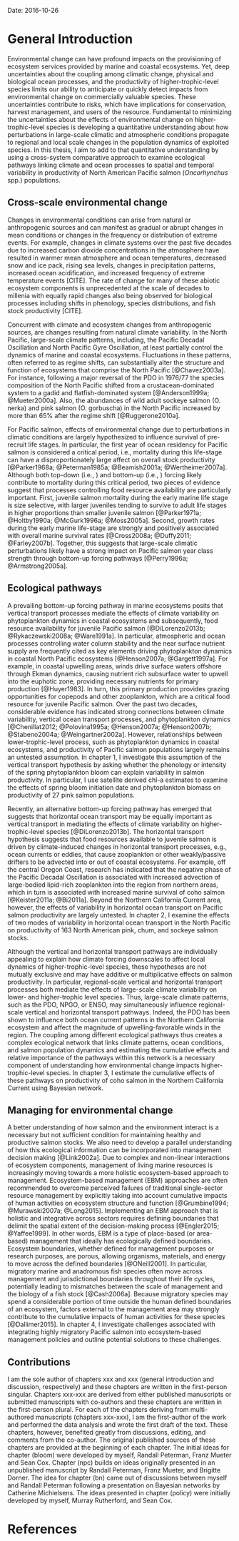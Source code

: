 <!--
General Introduction
Michael Malick

~10 paragraphs

Title 1: Ecological drivers of spatial and temporal variability in Pacific
         salmon productivity

Title 2: Ecological pathways as drivers of Pacific salmon productivity
-->


Date: 2016-10-26


# General Introduction

Environmental change can have profound impacts on the provisioning of ecosystem
services provided by marine and coastal ecosystems. Yet, deep uncertainties
about the coupling among climatic change, physical and biological ocean
processes, and the productivity of higher-trophic-level species limits our
ability to anticipate or quickly detect impacts from environmental change on
commercially valuable species. These uncertainties contribute to risks, which
have implications for conservation, harvest management, and users of the
resource. Fundamental to minimizing the uncertainties about the effects of
environmental change on higher-trophic-level species is developing a
quantitative understanding about how perturbations in large-scale climatic and
atmospheric conditions propagate to regional and local scale changes in the
population dynamics of exploited species. In this thesis, I aim to add to that
quantitative understanding by using a cross-system comparative approach to
examine ecological pathways linking climate and ocean processes to spatial and
temporal variability in productivity of North American Pacific salmon
(*Oncorhynchus* spp.) populations.


## Cross-scale environmental change

Changes in environmental conditions can arise from natural or anthropogenic
sources and can manifest as gradual or abrupt changes in mean conditions or
changes in the frequency or distribution of extreme events. For example, changes
in climate systems over the past five decades due to increased carbon dioxide
concentrations in the atmosphere have resulted in warmer mean atmosphere and
ocean temperatures, decreased snow and ice pack, rising sea levels, changes in
precipitation patterns, increased ocean acidification, and increased frequency
of extreme temperature events [CITE]. The rate of change for many of these
abiotic ecosystem components is unprecedented at the scale of decades to
millenia with equally rapid changes also being observed for biological processes
including shifts in phenology, species distributions, and fish stock
productivity [CITE].

Concurrent with climate and ecosystem changes from anthropogenic sources, are
changes resulting from natural climate variability. In the North Pacific,
large-scale climate patterns, including, the Pacific Decadal Oscillation and
North Pacific Gyre Oscillation, at least partially control the dynamics of
marine and coastal ecosystems. Fluctuations in these patterns, often referred to
as regime shifts, can substantially alter the structure and function of
ecosystems that comprise the North Pacific [@Chavez2003a]. For instance,
following a major reversal of the PDO in 1976/77 the species composition of the
North Pacific shifted from a crustacean-dominated system to a gadid and
flatfish-dominated system [@Anderson1999a; @Mueter2000a]. Also, the abundances
of wild adult sockeye salmon (O. nerka) and pink salmon (O. gorbuscha) in the
North Pacific increased by more than 65% after the regime shift
[@Ruggerone2010a].

For Pacific salmon, effects of environmental change due to perturbations in
climatic conditions are largely hypothesized to influence survival of
pre-recruit life stages. In particular, the first year of ocean residency for
Pacific salmon is considered a critical period, i.e., mortality during this
life-stage can have a disproportionately large affect on overall stock
productivity [@Parker1968a; @Peterman1985a; @Beamish2001a; @Wertheimer2007a].
Although both top-down (i.e., ) and bottom-up (i.e., ) forcing likely contribute
to mortality during this critical period, two pieces of evidence suggest that
processes controlling food resource availability are particularly important.
First, juvenile salmon mortality during the early marine life stage is size
selective, with larger juveniles tending to survive to adult life stages in
higher proportions than smaller juvenile salmon [@Parker1971a; @Holtby1990a;
@McGurk1996a; @Moss2005a]. Second, growth rates during the early marine
life-stage are strongly and positively associated with overall marine survival
rates [@Cross2008a; @Duffy2011; @Farley2007b]. Together, this suggests that
large-scale climatic perturbations likely have a strong impact on Pacific salmon
year class strength through bottom-up forcing pathways [@Perry1996a;
@Armstrong2005a].


## Ecological pathways

A prevailing bottom-up forcing pathway in marine ecosystems posits that vertical
transport processes mediate the effects of climate variability on phytoplankton
dynamics in coastal ecosystems and subsequently, food resource availability for
juvenile Pacific salmon [@DiLorenzo2013b; @Rykaczewski2008a; @Ware1991a]. In
particular, atmospheric and ocean processes controlling water column stability
and the near surface nutrient supply are frequently cited as key elements
driving phytoplankton dynamics in coastal North Pacific ecosystems
[@Henson2007a; @Gargett1997a]. For example, in coastal upwelling areas, winds
drive surface waters offshore through Ekman dynamics, causing nutrient rich
subsurface water to upwell into the euphotic zone, providing necessary nutrients
for primary production [@Huyer1983]. In turn, this primary production provides
grazing opportunities for copepods and other zooplankton, which are a critical
food resource for juvenile Pacific salmon. Over the past two decades,
considerable evidence has indicated strong connections between climate
variability, vertical ocean transport processes, and phytoplankton dynamics
[@Chenillat2012; @Polovina1995a; @Henson2007a; @Henson2007b; @Stabeno2004a;
@Weingartner2002a]. However, relationships between lower-trophic-level process,
such as phytoplankton dynamics in coastal ecosystems, and productivity of
Pacific salmon populations largely remains an untested assumption. In chapter 1,
I investigate this assumption of the vertical transport hypothesis by asking
whether the phenology or intensity of the spring phytoplankton bloom can explain
variability in salmon productivity. In particular, I use satellite derived chl-a
estimates to examine the effects of spring bloom initiation date and
phytoplankton biomass on productivity of 27 pink salmon populations.

Recently, an alternative bottom-up forcing pathway has emerged that suggests
that horizontal ocean transport may be equally important as vertical transport
in mediating the effects of climate variability on higher-trophic-level species
[@DiLorenzo2013b]. The horizontal transport hypothesis suggests that food
resources available to juvenile salmon is driven by climate-induced changes in
horizontal transport processes, e.g., ocean currents or eddies, that cause
zooplankton or other weakly/passive drifters to be advected into or out of
coastal ecosystems. For example, off the central Oregon Coast, research has
indicated that the negative phase of the Pacific Decadal Oscillation is
associated with increased advection of large-bodied lipid-rich zooplankton into
the region from northern areas, which in turn is associated with increased
marine survival of coho salmon [@Keister2011a; @Bi2011a]. Beyond the Northern
California Current area, however, the effects of variability in horizontal ocean
transport on Pacific salmon productivity are largely untested. In chapter 2, I
examine the effects of two modes of variability in horizontal ocean transport in
the North Pacific on productivity of 163 North American pink, chum, and sockeye
salmon stocks.

Although the vertical and horizontal transport pathways are individually
appealing to explain how climate forcing downscales to affect local dynamics of
higher-trophic-level species, these hypotheses are not mutually exclusive and
may have additive or multiplicative effects on salmon productivity. In
particular, regional-scale vertical and horizontal transport processes both
mediate the effects of large-scale climate variability on lower- and
higher-trophic level species. Thus, large-scale climate patterns, such as the
PDO, NPGO, or ENSO, may simultaneously influence regional-scale vertical and
horizontal transport pathways. Indeed, the PDO has been shown to influence both
ocean current patterns in the Northern California ecosystem and affect the
magnitude of upwelling-favorable winds in the region. The coupling among
different ecological pathways thus creates a complex ecological network that
links climate patterns, ocean conditions, and salmon population dynamics and
estimating the cumulative effects and relative importance of the pathways within
this network is a necessary component of understanding how environmental change
impacts higher-trophic-level species. In chapter 3, I estimate the cumulative
effects of these pathways on productivity of coho salmon in the Northern
California Current using Bayesian network.


## Managing for environmental change

A better understanding of how salmon and the environment interact is a necessary
but not sufficient condition for maintaining healthy and productive salmon
stocks. We also need to develop a parallel understanding of how this ecological
information can be incorporated into management decision making [@Link2002a].
Due to complex and non-linear interactions of ecosystem components, management
of living marine resources is increasingly moving towards a more holistic
ecosystem-based approach to management. Ecosystem-based management (EBM)
approaches are often recommended to overcome perceived failures of traditional
single-sector resource management by explicitly taking into account cumulative
impacts of human activities on ecosystem structure and function [@Grumbine1994;
@Murawski2007a; @Long2015]. Implementing an EBM approach that is holistic and
integrative across sectors requires defining boundaries that delimit the spatial
extent of the decision-making process [@Engler2015; @Yaffee1999]. In other
words, EBM is a type of place-based (or area-based) management that ideally has
ecologically defined boundaries. Ecosystem boundaries, whether defined for
management purposes or research purposes, are porous, allowing organisms,
materials, and energy to move across the defined boundaries [@ONeill2001]. In
particular, migratory marine and anadromous fish species often move across
management and jurisdictional boundaries throughout their life cycles,
potentially leading to mismatches between the scale of management and the
biology of a fish stock [@Cash2006a]. Because migratory species may spend a
considerable portion of time outside the human defined boundaries of an
ecosystem, factors external to the management area may strongly contribute to
the cumulative impacts of human activities for these species [@Dallimer2015]. In
chapter 4, I investigate challenges associated with integrating highly migratory
Pacific salmon into ecosystem-based management policies and outline potential
solutions to these challenges.


## Contributions

I am the sole author of chapters xxx and xxx (general introduction and
discussion, respectively) and these chapters are written in the first-person
singular. Chapters xxx-xxx are derived from either published manuscripts or
submitted manuscripts with co-authors and these chapters are written in the
first-person plural. For each of the chapters deriving from multi-authored
manuscripts (chapters xxx-xxx), I am the first-author of the work and performed
the data analysis and wrote the first draft of the text. These chapters,
however, benefited greatly from discussions, editing, and comments from the
co-author. The original published sources of these chapters are provided at the
beginning of each chapter. The initial ideas for chapter (bloom) were developed
by myself, Randall Peterman, Franz Mueter and Sean Cox. Chapter (npc) builds on
ideas originally presented in an unpublished manuscript by Randall Peterman,
Franz Mueter, and Brigitte Dorner. The idea for chapter (bn) came out of
discussions between myself and Randall Peterman following a presentation on
Bayesian networks by Catherine Michielsens. The ideas presented in chapter
(policy) were initially developed by myself, Murray Rutherford, and Sean Cox.


# References
